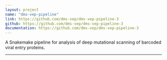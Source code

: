 ```yaml
---
layout: project
name: "dms-vep-pipeline"
link: https://github.com/dms-vep/dms-vep-pipeline-3
github: https://github.com/dms-vep/dms-vep-pipeline-3
documentation: https://github.com/dms-vep/dms-vep-pipeline-3
---
```


A Snakemake pipeline for analysis of deep mutational scanning of barcoded viral entry proteins.

---
